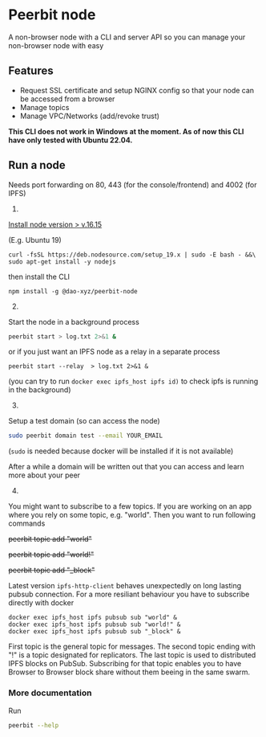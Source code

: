 # Peerbit node
A non-browser node with a CLI and server API so you can manage your non-browser node with easy

## Features
- Request SSL certificate and setup NGINX config so that your node can be accessed from a browser
- Manage topics
- Manage VPC/Networks (add/revoke trust)

**This CLI does not work in Windows at the moment. As of now this CLI have only tested with Ubuntu 22.04.**

## Run a node 
Needs port forwarding on 80, 443 (for the console/frontend) and 4002 (for IPFS)

1. 
[Install node version > v.16.15](https://nodejs.org/en/download/package-manager/#debian-and-ubuntu-based-linux-distributions)

(E.g. Ubuntu  19)  
```
curl -fsSL https://deb.nodesource.com/setup_19.x | sudo -E bash - &&\
sudo apt-get install -y nodejs
```


then install the CLI
```
npm install -g @dao-xyz/peerbit-node    
```


2. 
Start the node in a background process
```sh
peerbit start > log.txt 2>&1 &
```
or if you just want an IPFS node as a relay in a separate process
```
peerbit start --relay  > log.txt 2>&1 &
```
(you can try to run ```docker exec ipfs_host ipfs id)``` to check ipfs is running in the background)

3.
Setup a test domain (so can access the node)

```sh
sudo peerbit domain test --email YOUR_EMAIL 
```

(``sudo`` is needed because docker will be installed if it is not available)

After a while a domain will be written out that you can access and learn more about your peer


4. 
You might want to subscribe to a few topics. If you are working on an app where you rely on some topic, e.g. "world". Then you want to run following commands

~~peerbit topic add "world"~~

~~peerbit topic add "world!"~~

~~peerbit topic add "_block"~~

Latest version `ipfs-http-client` behaves unexpectedly on long lasting pubsub connection. For a more resiliant behaviour you have to subscribe directly with docker 

```
docker exec ipfs_host ipfs pubsub sub "world" &
docker exec ipfs_host ipfs pubsub sub "world!" &
docker exec ipfs_host ipfs pubsub sub "_block" &
```

First topic is the general topic for messages. The second topic ending with "!" is a topic designated for replicators. The last topic is used to distributed IPFS blocks on PubSub. Subscribing for that topic enables you to have Browser to Browser block share without them beeing in the same swarm. 

### More documentation

Run
```sh
peerbit --help
```
